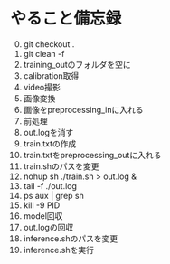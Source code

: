 # やること備忘録

0. git checkout .
0. git clean -f 
0. training_outのフォルダを空に
1. calibration取得
2. video撮影
3. 画像変換
3. 画像をpreprocessing_inに入れる
4. 前処理
4. out.logを消す
5. train.txtの作成
6. train.txtをpreprocessing_outに入れる
7. train.shのパスを変更
8. nohup sh ./train.sh > out.log &
9. tail -f ./out.log
10. ps aux | grep sh
11. kill -9 PID
11. model回収
12. out.logの回収
12. inference.shのパスを変更
13. inference.shを実行

